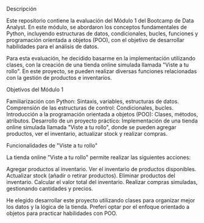 Descripción

Este repositorio contiene la evaluación del Módulo 1 del Bootcamp de Data Analyst. 
En este módulo, se abordaron los conceptos fundamentales de Python, incluyendo estructuras de datos, condicionales, bucles, 
funciones y programación orientada a objetos (POO), con el objetivo de desarrollar habilidades para el análisis de datos.

Para esta evaluación, he decidido basarme en la implementación utilizando clases, con la creación de una tienda online simulada llamada "Viste a tu rollo". 
En este proyecto, se pueden realizar diversas funciones relacionadas con la gestión de productos e inventarios.

Objetivos del Módulo 1

Familiarización con Python: Sintaxis, variables, estructuras de datos.
Comprensión de las estructuras de control: Condicionales, bucles.
Introducción a la programación orientada a objetos (POO): Clases, métodos, atributos.
Desarrollo de un proyecto práctico: Implementación de una tienda online simulada llamada "Viste a tu rollo", donde se pueden agregar productos, ver el inventario, actualizar stock y realizar compras.

Funcionalidades de "Viste a tu rollo"

La tienda online "Viste a tu rollo" permite realizar las siguientes acciones:

Agregar productos al inventario.
Ver el inventario de productos disponibles.
Actualizar stock (añadir o retirar productos).
Eliminar productos del inventario.
Calcular el valor total del inventario.
Realizar compras simuladas, gestionando cantidades y precios.

He elegido desarrollar este proyecto utilizando clases para organizar mejor los datos y la lógica de la tienda. 
Preferí optar por el enfoque orientado a objetos para practicar habilidades con POO.
